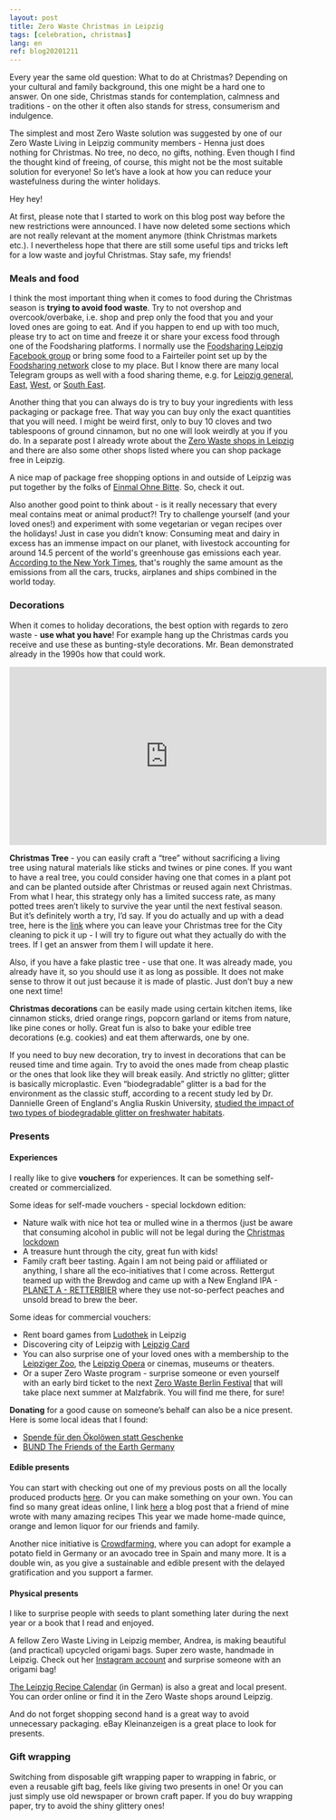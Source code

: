 ```yaml
---
layout: post
title: Zero Waste Christmas in Leipzig
tags: [celebration, christmas]
lang: en
ref: blog20201211
---
```


Every year the same old question: What to do at Christmas? Depending on your cultural and family background, this one might be a hard one to answer. On one side, Christmas stands for contemplation, calmness and traditions - on the other it often also stands for stress, consumerism and indulgence.

The simplest and most Zero Waste solution was suggested by one of our Zero Waste Living in Leipzig community members - Henna just does nothing for Christmas. No tree, no deco, no gifts, nothing. Even though I find the thought kind of freeing, of course, this might not be the most suitable solution for everyone! So let’s have a look at how you can reduce your wastefulness during the winter holidays. 


Hey hey!

At first, please note that I started to work on this blog post way before the new restrictions were announced. I have now deleted some sections which are not really relevant at the moment anymore (think Christmas markets etc.). I nevertheless hope that there are still some useful tips and tricks left for a low waste and joyful Christmas. Stay safe, my friends!

### Meals and food

I think the most important thing when it comes to food during the Christmas season is <strong>trying to avoid food waste</strong>. 
Try to not overshop and overcook/overbake, i.e. shop and prep only the food that you and your loved ones are going to eat. And if you happen to end up with too much, please try to act on time and freeze it or share your excess food through one of the Foodsharing platforms. I normally use the [Foodsharing Leipzig Facebook group]( https://www.facebook.com/groups/443121132402475) or bring some food to a Fairteiler point set up by the [Foodsharing network](https://foodsharing.de/) close to my place. But I know there are many local Telegram groups as well with a food sharing theme, e.g. for [Leipzig general](https://t.me/FoodSharingLE), [East](https://t.me/foodsharing_LE_Ost), [West](https://t.me/foodsharing_LE_West), or [South East](https://t.me/foodsharing_LE_Suedost).

Another thing that you can always do is try to buy your ingredients with less packaging or package free. That way you can buy only the exact quantities that you will need. I might be weird first, only to buy 10 cloves and two tablespoons of ground cinnamon, but no one will look weirdly at you if you do. In a separate post I already wrote about the [Zero Waste shops in Leipzig](/en/package-free-shopping-in-Leipzig) and there are also some other shops listed where you can shop package free in Leipzig.

A nice map of package free shopping options in and outside of Leipzig was put together by the folks of [Einmal Ohne Bitte](https://einmalohnebitte.de/en/geschaefte/karte_bundesland/Sachsen/). So, check it out.

Also another good point to think about - is it really necessary that every meal contains meat or animal product?! Try to challenge yourself (and your loved ones!) and experiment with some vegetarian or vegan recipes over the holidays! Just in case you didn’t know: Consuming meat and dairy in excess has an immense impact on our planet, with livestock accounting for around 14.5 percent of the world's greenhouse gas emissions each year. [According to the New York Times](https://www.nytimes.com/interactive/2019/04/30/dining/climate-change-food-eating-habits.html#:~:text=Meat%20and%20dairy%2C%20particularly%20from,combined%20in%20the%20world%20today), that's roughly the same amount as the emissions from all the cars, trucks, airplanes and ships combined in the world today.

### Decorations

When it comes to holiday decorations, the best option with regards to zero waste  - <strong>use what you have</strong>!
For example hang up the Christmas cards you receive and use these as bunting-style decorations. Mr. Bean demonstrated already in the 1990s how that could work.

<iframe width="560" height="315" src="https://www.youtube.com/embed/HKUY_gOxLas?start=736" frameborder="0" allow="accelerometer; autoplay; clipboard-write; encrypted-media; gyroscope; picture-in-picture" allowfullscreen></iframe>

<strong>Christmas Tree</strong> - you can easily craft a “tree” without sacrificing a living tree using natural materials like sticks and twines or pine cones. 
If you want to have a real tree, you could consider having one that comes in a plant pot and can be planted outside after Christmas or reused again next Christmas. From what I hear, this strategy only has a limited success rate, as many potted trees aren’t likely to survive the year until the next festival season. But it’s definitely worth a try, I’d say.
If you do actually and up with a dead tree, here is the [link](https://www.leipzig.de/freizeit-kultur-und-tourismus/veranstaltungen-und-termine/weihnachten/ablagestellen-fuer-weihnachtsbaeume/) where you can leave your Christmas tree for the City cleaning to pick it up - I will try to figure out what they actually do with the trees. If I get an answer from them I will update it here. 


Also, if you have a fake plastic tree - use that one. It was already made, you already have it, so you should use it as long as possible. It does not make sense to throw it out just because it is made of plastic. Just don’t buy a new one next time!

<strong>Christmas decorations</strong> can be easily made using certain kitchen items, like cinnamon sticks, dried orange rings, popcorn garland or items from nature, like pine cones or holly. Great fun is also to bake your edible tree decorations (e.g. cookies) and eat them afterwards, one by one.

If you need to buy new decoration, try to invest in decorations that can be reused time and time again. Try to avoid the ones made from cheap plastic or the ones that look like they will break easily. And strictly no glitter; glitter is basically microplastic. Even “biodegradable” glitter is a bad for the environment as the classic stuff, according to a recent study led by Dr. Dannielle Green of England's Anglia Ruskin University, [studied the impact of two types of biodegradable glitter on freshwater habitats](https://aru.ac.uk/news/glitter-litter-could-be-damaging-rivers-study).


### Presents

#### Experiences

I really like to give <strong>vouchers</strong> for experiences. It can be something self-created or commercialized.

Some ideas for self-made vouchers - special lockdown edition:
- Nature walk with nice hot tea or mulled wine in a thermos (just be aware that consuming alcohol in public will not be legal during the [Christmas lockdown](https://www.bbc.com/news/world-europe-55292614)
- A treasure hunt through the city, great fun with kids!
- Family craft beer tasting. Again I am not being paid or affiliated or anything, I share all the eco-initiatives that I come across. Rettergut teamed up with the Brewdog and came up with a New England IPA - [PLANET A - RETTERBIER](https://www.doerrwerk.de/rettergut/243/planet-a-retterbier) where they use not-so-perfect peaches and unsold bread to brew the beer.


Some ideas for commercial vouchers:
- Rent board games from [Ludothek](https://www.ludothek.de/gutscheine/spieleverleih/gutscheine) in Leipzig
- Discovering city of Leipzig with [Leipzig Card](https://www.leipzig.travel/en/offers/welcome-cards/leipzig-cards/) 
- You can also surprise one of your loved ones with a membership to the [Leipziger Zoo](https://www.zoo-leipzig.de/zoobesuch-planen/preise-tickets/#accordion-section22), the [Leipzig Opera](https://www.oper-leipzig.de/de/service-preise)  or cinemas, museums or theaters.
- Or a super Zero Waste program - surprise someone or even yourself with an early bird ticket to the next [Zero Waste Berlin Festival](https://zerowasteberlinfestival.com/a-sustainable-xmas-for-the-planet/#buyticket) that will take place next summer at Malzfabrik. You will find me there, for sure!

<strong>Donating</strong> for a good cause on someone’s behalf can also be a nice present. Here is some local ideas that I found:
- [Spende für den Ökolöwen statt Geschenke](https://www.oekoloewe.de/spenden-statt-geschenke.html)
- [BUND The Friends of the Earth Germany](https://www.bund.net/?id=425)

#### Edible presents

You can start with checking out one of my previous posts on all the locally produced products [here](/en/products-of-leipzig/).
Or you can make something on your own. You can find so many great ideas online, I link [here](https://comingtozero.com/tag/edible-gifts/) a blog post that a friend of mine wrote with many amazing recipes 
This year we made home-made quince, orange and lemon liquor for our friends and family.

Another nice initiative is [Crowdfarming](https://www.crowdfarming.com/en/farmers-market), where you can adopt for example a potato field in Germany or an avocado tree in Spain and many more. It is a double win, as you give a sustainable and edible present with the delayed gratification and you support a farmer.

#### Physical presents

I like to surprise people with seeds to plant something later during the next year or a book that I read and enjoyed.

A fellow Zero Waste Living in Leipzig member, Andrea, is making beautiful (and practical) upcycled origami bags. Super zero waste, handmade in Leipzig. Check out her [Instagram account](https://www.instagram.com/frauguacamole/) and surprise someone with an origami bag! 

[The Leipzig Recipe Calendar](https://ernaehrungsrat-leipzig.org/rezeptekalender/) (in German) is also a great and local present. You can order online or find it in the Zero Waste shops around Leipzig.

And do not forget shopping second hand is a great way to avoid unnecessary packaging. eBay Kleinanzeigen is a great place to look for presents.

### Gift wrapping

Switching from disposable gift wrapping paper to wrapping in fabric, or even a reusable gift bag, feels like giving two presents in one! Or you can just simply use old newspaper or brown craft paper.
If you do buy wrapping paper, try to avoid the shiny glittery ones!
